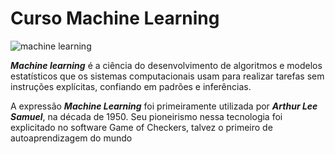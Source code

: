 # Curso Machine Learning

![machine learning](https://user-images.githubusercontent.com/64049906/235559462-d87b1c02-9bab-462b-a428-b0291f73af2f.png)

**_Machine learning_** é a ciência do desenvolvimento de algoritmos e modelos estatísticos que os sistemas computacionais usam para realizar tarefas sem instruções explícitas, confiando em padrões e inferências.

A expressão **_Machine Learning_** foi primeiramente utilizada por **_Arthur Lee Samuel_**, na década de 1950. Seu pioneirismo nessa tecnologia foi explicitado no software Game of Checkers, talvez o primeiro de autoaprendizagem do mundo

